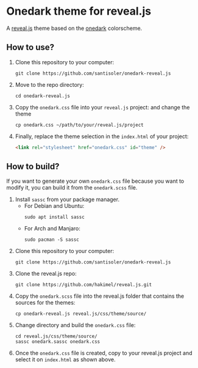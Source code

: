 # Onedark theme for reveal.js

A [reveal.js](https://revealjs.com) theme based on the
[onedark](https://github.com/joshdick/onedark.vim) colorscheme.


## How to use?

1. Clone this repository to your computer:
    ```
    git clone https://github.com/santisoler/onedark-reveal.js
    ```
1. Move to the repo directory:
    ```
    cd onedark-reveal.js
    ```
1. Copy the `onedark.css` file into your `reveal.js` project: and change the theme
    ```
    cp onedark.css ~/path/to/your/reveal.js/project
    ```
1. Finally, replace the theme selection in the `index.html` of your project:
    ```html
    <link rel="stylesheet" href="onedark.css" id="theme" />
    ```

## How to build?

If you want to generate your own `onedark.css` file because you want to modify
it, you can build it from the `onedark.scss` file.

1. Install `sassc` from your package manager.
    * For Debian and Ubuntu:
        ```
        sudo apt install sassc
        ```
    * For Arch and Manjaro:
        ```
        sudo pacman -S sassc
        ```
1. Clone this repository to your computer:
    ```
    git clone https://github.com/santisoler/onedark-reveal.js
    ```
1. Clone the reveal.js repo:
    ```
    git clone https://github.com/hakimel/reveal.js.git
    ```
1. Copy the `onedark.scss` file into the reveal.js folder that contains the
   sources for the themes:
    ```
    cp onedark-reveal.js reveal.js/css/theme/source/
    ```
1. Change directory and build the `onedark.css` file:
    ```
    cd reveal.js/css/theme/source/
    sassc onedark.sassc onedark.css
    ```
1. Once the `onedark.css` file is created, copy to your reveal.js project and
   select it on `index.html` as shown above.
